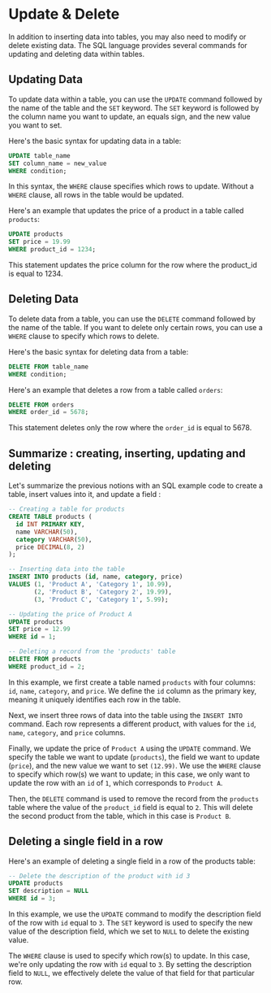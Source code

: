 # Update & Delete

In addition to inserting data into tables, you may also need to modify or delete existing data. The SQL language provides several commands for updating and deleting data within tables.

## Updating Data

To update data within a table, you can use the `UPDATE` command followed by the name of the table and the `SET` keyword. The `SET` keyword is followed by the column name you want to update, an equals sign, and the new value you want to set.

Here's the basic syntax for updating data in a table:

```sql
UPDATE table_name
SET column_name = new_value
WHERE condition;
```

In this syntax, the `WHERE` clause specifies which rows to update. Without a `WHERE` clause, all rows in the table would be updated.

Here's an example that updates the price of a product in a table called `products`:

```sql
UPDATE products
SET price = 19.99
WHERE product_id = 1234;
```

This statement updates the price column for the row where the product_id is equal to 1234.

## Deleting Data

To delete data from a table, you can use the `DELETE` command followed by the name of the table. If you want to delete only certain rows, you can use a `WHERE` clause to specify which rows to delete.

Here's the basic syntax for deleting data from a table:

```sql
DELETE FROM table_name
WHERE condition;
```

Here's an example that deletes a row from a table called `orders`:

```sql
DELETE FROM orders
WHERE order_id = 5678;
```

This statement deletes only the row where the `order_id` is equal to 5678.


## Summarize : creating, inserting, updating and deleting

Let's summarize the previous notions with an SQL example code to create a table, insert values into it, and update a field : 

```sql
-- Creating a table for products
CREATE TABLE products (
  id INT PRIMARY KEY,
  name VARCHAR(50),
  category VARCHAR(50),
  price DECIMAL(8, 2)
);

-- Inserting data into the table
INSERT INTO products (id, name, category, price)
VALUES (1, 'Product A', 'Category 1', 10.99),
       (2, 'Product B', 'Category 2', 19.99),
       (3, 'Product C', 'Category 1', 5.99);

-- Updating the price of Product A
UPDATE products
SET price = 12.99
WHERE id = 1;

-- Deleting a record from the 'products' table
DELETE FROM products
WHERE product_id = 2;
```

In this example, we first create a table named `products` with four columns: `id`, `name`, `category`, and `price`. We define the `id` column as the primary key, meaning it uniquely identifies each row in the table.

Next, we insert three rows of data into the table using the `INSERT INTO` command. Each row represents a different product, with values for the `id`, `name`, `category`, and `price` columns.

Finally, we update the price of `Product A` using the `UPDATE` command. We specify the table we want to update (`products`), the field we want to update (`price`), and the new value we want to set `(12.99)`. We use the `WHERE` clause to specify which row(s) we want to update; in this case, we only want to update the row with an `id` of `1`, which corresponds to `Product A`.

Then, the `DELETE` command is used to remove the record from the `products` table where the value of the `product_id` field is equal to `2`. This will delete the second product from the table, which in this case is `Product B`.

## Deleting a single field in a row 

Here's an example of deleting a single field in a row of the products table:

```sql
-- Delete the description of the product with id 3
UPDATE products
SET description = NULL
WHERE id = 3;
```

In this example, we use the `UPDATE` command to modify the description field of the row with `id` equal to `3`. The `SET` keyword is used to specify the new value of the description field, which we set to `NULL` to delete the existing value. 

The `WHERE` clause is used to specify which row(s) to update. In this case, we're only updating the row with `id` equal to `3`. By setting the description field to `NULL`, we effectively delete the value of that field for that particular row.


